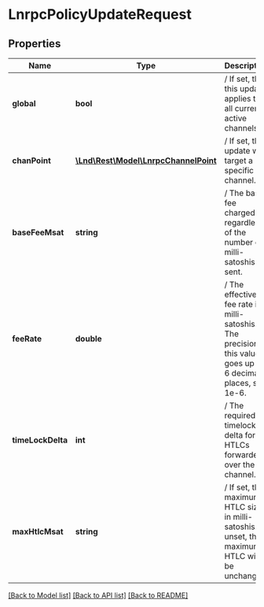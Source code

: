 # LnrpcPolicyUpdateRequest

## Properties
Name | Type | Description | Notes
------------ | ------------- | ------------- | -------------
**global** | **bool** | / If set, then this update applies to all currently active channels. | [optional] 
**chanPoint** | [**\Lnd\Rest\Model\LnrpcChannelPoint**](LnrpcChannelPoint.md) | / If set, this update will target a specific channel. | [optional] 
**baseFeeMsat** | **string** | / The base fee charged regardless of the number of milli-satoshis sent. | [optional] 
**feeRate** | **double** | / The effective fee rate in milli-satoshis. The precision of this value goes up to 6 decimal places, so 1e-6. | [optional] 
**timeLockDelta** | **int** | / The required timelock delta for HTLCs forwarded over the channel. | [optional] 
**maxHtlcMsat** | **string** | / If set, the maximum HTLC size in milli-satoshis. If unset, the maximum HTLC will be unchanged. | [optional] 

[[Back to Model list]](../README.md#documentation-for-models) [[Back to API list]](../README.md#documentation-for-api-endpoints) [[Back to README]](../README.md)


